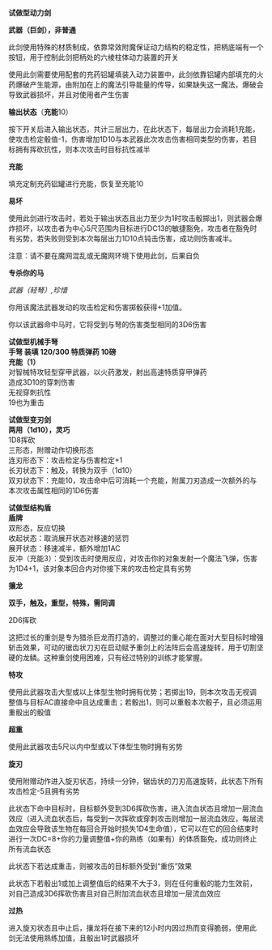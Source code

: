 **试做型动力剑**

**武器（巨剑），非普通**

此剑使用特殊的材质制成，依靠常效附魔保证动力结构的稳定性，把柄底端有一个按钮，用于控制此剑把柄处的六棱柱体动力装置的开关

使用此剑需要使用配套的充药铝罐填装入动力装置中，此剑依靠铝罐内部填充的火药爆破产生能源，由附加在上的魔法引导能量的传导，如果缺失这一魔法，爆破会导致武器损坏，并且对使用者产生伤害

**输出状态**（**充能**10）

按下开关后进入输出状态，共计三层出力，在此状态下，每层出力会消耗1充能，使攻击检定骰值-1，伤害增加1D10与本武器此次攻击伤害相同类型的伤害，若目标拥有挥砍抗性，则本次攻击时目标抗性减半

**充能**

填充定制充药铝罐进行充能，恢复至充能10

**易坏**

使用此剑进行攻击时，若处于输出状态且出力至少为1时攻击骰掷出1，则武器会爆炸损坏，以攻击者为中心5尺范围内目标进行DC13的敏捷豁免，攻击者在豁免时有劣势，若失败则受到本次每层出力1D10点钝击伤害，成功则伤害减半。

注意：请不要在魔网混乱或无魔网环境下使用此剑，后果自负

**专杀你的马**

*武器（轻弩）,珍惜*

你用该魔法武器发动的攻击检定和伤害掷骰获得+1加值。

你以该武器命中马时，它将受到与弩的伤害类型相同的3D6伤害

**试做型机械手弩**  
**手弩 装填 120/300 特质弹药 10磅**  
**充能（1）**  
对智械特攻轻型穿甲武器，以火药激发，射出高速特质穿甲弹药  
造成3D10的穿刺伤害  
无视穿刺抗性  
19也为重击

**试做型变刃剑**  
**两用（1d10），灵巧**  
1D8挥砍  
三形态，附赠动作切换形态  
连刃形态下：攻击检定与伤害检定+1  
长刃状态下：触及，转换为双手（1d10）  
双刃状态下：充能10，攻击命中后可消耗一个充能，附属刀刃造成一次额外的与本次攻击属性相同的1D6伤害

**试做型结构盾**  
**盾牌**  
双形态，反应切换  
收起状态：取消展开状态对移速的惩罚  
展开状态：移速减半，额外增加1AC  
反冲（充能3）：受到攻击时使用反应，对攻击你的对象发射一个魔法飞弹，伤害为1D4+1，该对象本回合内对你接下来的攻击检定具有劣势

**攘龙**

**双手，触及，重型，特殊，需同调**

2D6挥砍

这把过长的重剑是专为猎杀巨龙而打造的，调整过的重心能在面对大型目标时增强斩击效果，可动的锯齿状刀刃在启动赋予重剑上的法阵后会高速旋转，用于切割坚硬的龙鳞。这种重剑使用困难，只有经过特别的训练才能掌握。

**特攻**

使用此武器攻击大型或以上体型生物时拥有优势；若掷出19，则本次攻击无视调整值与目标AC直接命中且达成重击；若骰出1，则可以重骰本次骰子，且必须运用重骰出的骰值

**超重**

使用此武器攻击5尺以内中型或以下体型生物时拥有劣势

**旋刃**

使用附赠动作进入旋刃状态，持续一分钟，锯齿状的刀刃高速旋转，此状态下所有攻击检定-5且拥有劣势

此状态下命中目标时，目标额外受到3D6挥砍伤害，进入流血状态且增加一层流血效应（进入流血状态后，每受到一次挥砍或穿刺攻击则增加一层流血效应，每层流血效应会导致该生物在每回合开始时损失1D4生命值），它可以在它的回合结束时进行一次DC=8+你的力量调整值+你的熟练（如果有）的体质豁免，成功则终止所有流血状态

此状态下若达成重击，则被攻击的目标额外受到“重伤”效果

此状态下若骰出1或加上调整值后的结果不大于3，则在任何重骰的能力生效前，对自己造成3D6挥砍伤害且对自己附加流血状态且增加一层流血效应

**过热**

进入旋刃状态且中止后，攘龙将在接下来的12小时内因过热而变得脆弱，使用此剑无法使用熟练加值，且骰出1时武器损坏
